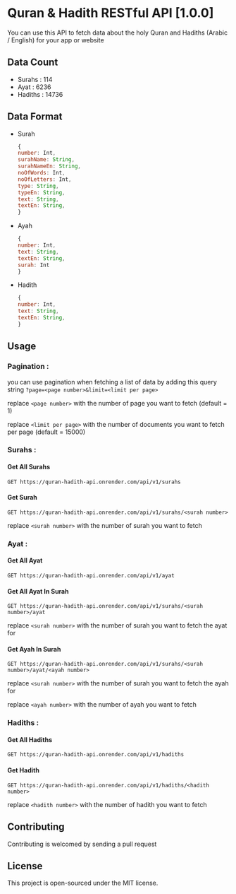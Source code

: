 # Quran & Hadith RESTful API [1.0.0]

You can use this API to fetch data about the holy Quran and Hadiths (Arabic / English) for your app or website

## Data Count

- Surahs : 114
- Ayat : 6236
- Hadiths : 14736

## Data Format

- Surah

  ```JavaScript
  {
  number: Int,
  surahName: String,
  surahNameEn: String,
  noOfWords: Int,
  noOfLetters: Int,
  type: String,
  typeEn: String,
  text: String,
  textEn: String,
  }
  ```

- Ayah

  ```JavaScript
  {
  number: Int,
  text: String,
  textEn: String,
  surah: Int
  }
  ```

- Hadith

  ```JavaScript
  {
  number: Int,
  text: String,
  textEn: String,
  }
  ```

## Usage

### Pagination :

you can use pagination when fetching a list of data by adding this query string `?page=<page number>&limit=<limit per page>`

replace `<page number>` with the number of page you want to fetch (default = 1)

replace `<limit per page>` with the number of documents you want to fetch per page (default = 15000)

### Surahs :

#### Get All Surahs

`GET https://quran-hadith-api.onrender.com/api/v1/surahs`

#### Get Surah

`GET https://quran-hadith-api.onrender.com/api/v1/surahs/<surah number>`

replace `<surah number>` with the number of surah you want to fetch

### Ayat :

#### Get All Ayat

`GET https://quran-hadith-api.onrender.com/api/v1/ayat`

#### Get All Ayat In Surah

`GET https://quran-hadith-api.onrender.com/api/v1/surahs/<surah number>/ayat`

replace `<surah number>` with the number of surah you want to fetch the ayat for

#### Get Ayah In Surah

`GET https://quran-hadith-api.onrender.com/api/v1/surahs/<surah number>/ayat/<ayah number>`

replace `<surah number>` with the number of surah you want to fetch the ayah for

replace `<ayah number>` with the number of ayah you want to fetch

### Hadiths :

#### Get All Hadiths

`GET https://quran-hadith-api.onrender.com/api/v1/hadiths`

#### Get Hadith

`GET https://quran-hadith-api.onrender.com/api/v1/hadiths/<hadith number>`

replace `<hadith number>` with the number of hadith you want to fetch

## Contributing

Contributing is welcomed by sending a pull request

## License

This project is open-sourced under the MIT license.
